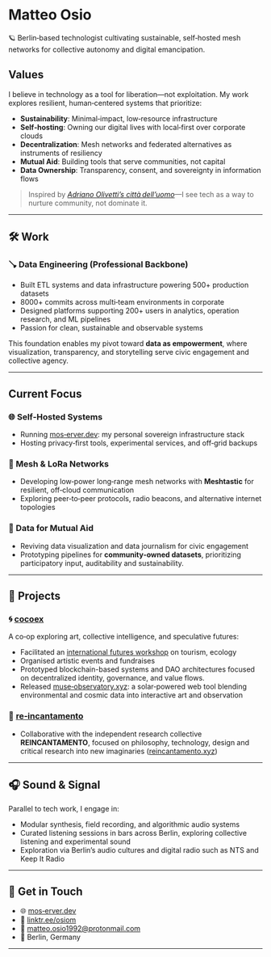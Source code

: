 # Matteo Osio

🪐 Berlin‑based technologist cultivating sustainable, self‑hosted mesh networks for collective autonomy and digital emancipation.

## Values

I believe in technology as a tool for liberation—not exploitation. My work explores resilient, human‑centered systems that prioritize:

- **Sustainability**: Minimal‑impact, low‑resource infrastructure  
- **Self‑hosting**: Owning our digital lives with local‑first over corporate clouds  
- **Decentralization**: Mesh networks and federated alternatives as instruments of resiliency
- **Mutual Aid**: Building tools that serve communities, not capital  
- **Data Ownership**: Transparency, consent, and sovereignty in information flows  

> Inspired by *[Adriano Olivetti’s città dell’uomo](https://www.archiviostoricolivetti.it/en/prodotto/city-of-man/)*—I see tech as a way to nurture community, not dominate it.

---

## 🛠 Work

### 🪠 Data Engineering (Professional Backbone)

- Built ETL systems and data infrastructure powering 500+ production datasets  
- 8000+ commits across multi‑team environments in corporate
- Designed platforms supporting 200+ users in analytics, operation research, and ML pipelines  
- Passion for clean, sustainable and observable systems

This foundation enables my pivot toward **data as empowerment**, where visualization, transparency, and storytelling serve civic engagement and collective agency.

---

## Current Focus

### 🌐 Self‑Hosted Systems

- Running [mos‑erver.dev](https://mos-erver.dev/): my personal sovereign infrastructure stack  
- Hosting privacy‑first tools, experimental services, and off‑grid backups  

### 📡 Mesh & LoRa Networks

- Developing low‑power long‑range mesh networks with **Meshtastic** for resilient, off‑cloud communication  
- Exploring peer‑to‑peer protocols, radio beacons, and alternative internet topologies  

### 🌱 Data for Mutual Aid

- Reviving data visualization and data journalism for civic engagement  
- Prototyping pipelines for **community‑owned datasets**, prioritizing participatory input, auditability and sustainability.

---

## 📁 Projects

### 🌀 [cocoex](https://www.cocoex.xyz/)

A co‑op exploring art, collective intelligence, and speculative futures:

- Facilitated an [international futures workshop](https://www.cocoex.xyz/horizon001) on tourism, ecology
- Organised artistic events and fundraises
- Prototyped blockchain-based systems and DAO architectures focused on decentralized identity, governance, and value flows.
- Released [muse‑observatory.xyz](https://www.muse‑observatory.xyz): a solar‑powered web tool blending environmental and cosmic data into interactive art and observation  

### 🔮 [re‑incantamento](https://reincantamento.xyz/)

- Collaborative with the independent research collective **REINCANTAMENTO**, focused on philosophy, technology, design and critical research into new imaginaries ([reincantamento.xyz](https://reincantamento.xyz))  

---

## 🎧 Sound & Signal

Parallel to tech work, I engage in:

- Modular synthesis, field recording, and algorithmic audio systems  
- Curated listening sessions in bars across Berlin, exploring collective listening and experimental sound  
- Exploration via Berlin’s audio cultures and digital radio such as NTS and Keep It Radio  

---

## 📡 Get in Touch

- 🌐 [mos‑erver.dev](https://mos-erver.dev/)  
- 🔗 [linktr.ee/osiom](https://linktr.ee/osiom)  
- 📧 matteo.osio1992@protonmail.com  
- 📍 Berlin, Germany  

---
